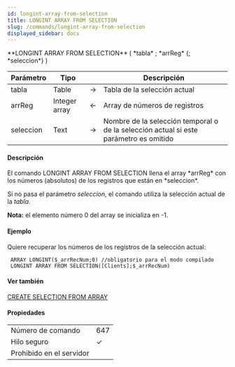 ```yaml
---
id: longint-array-from-selection
title: LONGINT ARRAY FROM SELECTION
slug: /commands/longint-array-from-selection
displayed_sidebar: docs
---
```


<!--REF #_command_.LONGINT ARRAY FROM SELECTION.Syntax-->**LONGINT ARRAY FROM SELECTION** ( *tabla* ; *arrReg* {; *seleccion*} )<!-- END REF-->
<!--REF #_command_.LONGINT ARRAY FROM SELECTION.Params-->
| Parámetro | Tipo |  | Descripción |
| --- | --- | --- | --- |
| tabla | Table | &#8594;  | Tabla de la selección actual |
| arrReg | Integer array | &#8592; | Array de números de registros |
| seleccion | Text | &#8594;  | Nombre de la selección temporal o de la selección actual si este parámetro es omitido |

<!-- END REF-->

#### Descripción 

<!--REF #_command_.LONGINT ARRAY FROM SELECTION.Summary-->El comando LONGINT ARRAY FROM SELECTION llena el array *arrReg* con los números (absolutos) de los registros que están en *seleccion*.<!-- END REF-->

Si no pasa el parámetro *seleccion*, el comando utiliza la selección actual de la *tabla*. 

**Nota:** el elemento número 0 del array se inicializa en -1.

#### Ejemplo 

Quiere recuperar los números de los registros de la selección actual:

```4d
 ARRAY LONGINT($_arrRecNum;0) //obligatorio para el modo compilado
 LONGINT ARRAY FROM SELECTION([Clients];$_arrRecNum)
```

#### Ver también 

[CREATE SELECTION FROM ARRAY](create-selection-from-array.md)  

#### Propiedades
|  |  |
| --- | --- |
| Número de comando | 647 |
| Hilo seguro | &check; |
| Prohibido en el servidor ||


